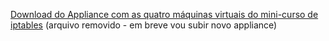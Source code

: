 [Download do Appliance com as quatro máquinas virtuais do mini-curso de iptables](https://mega.nz/#!iHgB2AhB!cjoDxWCWPmp6bRJRYOw-JFC4-5YLyCUEDssSPhGLpWc)
(arquivo removido - em breve vou subir novo appliance)
